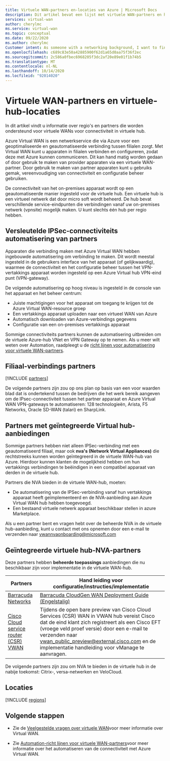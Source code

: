 ```yaml
---
title: Virtuele WAN-partners en-locaties van Azure | Microsoft Docs
description: Dit artikel bevat een lijst met virtuele WAN-partners en hub-locaties van Azure.
services: virtual-wan
author: cherylmc
ms.service: virtual-wan
ms.topic: conceptual
ms.date: 09/22/2020
ms.author: cherylmc
Customer intent: As someone with a networking background, I want to find a Virtual WAN partner
ms.openlocfilehash: c689c83e50a42885900f62d1a65d0aa75f36f2ec
ms.sourcegitcommit: 2c586a0fbec6968205f3dc2af20e89e01f1b74b5
ms.translationtype: MT
ms.contentlocale: nl-NL
ms.lasthandoff: 10/14/2020
ms.locfileid: "92014020"
---
```

# <a name="virtual-wan-partners-and-virtual-hub-locations"></a>Virtuele WAN-partners en virtuele-hub-locaties

In dit artikel vindt u informatie over regio's en partners die worden ondersteund voor virtuele WANs voor connectiviteit in virtuele hub.

Azure Virtual WAN is een netwerkservice die via Azure voor een geoptimaliseerde en geautomatiseerde verbinding tussen filialen zorgt. Met Virtual WAN kunt u apparaten in filialen verbinden en configureren, zodat deze met Azure kunnen communiceren. Dit kan hand matig worden gedaan of door gebruik te maken van provider apparaten via een virtuele WAN-partner. Door gebruik te maken van partner apparaten kunt u gebruiks gemak, vereenvoudiging van connectiviteit en configuratie beheer gebruiken.

De connectiviteit van het on-premises apparaat wordt op een geautomatiseerde manier ingesteld voor de virtuele hub. Een virtuele hub is een virtueel netwerk dat door micro soft wordt beheerd. De hub bevat verschillende service-eindpunten die verbindingen vanaf uw on-premises netwerk (vpnsite) mogelijk maken. U kunt slechts één hub per regio hebben.

## <a name="branch-ipsec-connectivity-automation-from-partners"></a><a name="automation"></a>Versleutelde IPSec-connectiviteits automatisering van partners

Apparaten die verbinding maken met Azure Virtual WAN hebben ingebouwde automatisering om verbinding te maken. Dit wordt meestal ingesteld in de gebruikers interface van het apparaat (of gelijkwaardig), waarmee de connectiviteit en het configuratie beheer tussen het VPN-vertakkings apparaat worden ingesteld op een Azure Virtual hub VPN-eind punt (VPN-gateway).

De volgende automatisering op hoog niveau is ingesteld in de console van het apparaat en het beheer centrum:

* Juiste machtigingen voor het apparaat om toegang te krijgen tot de Azure Virtual WAN-resource groep
* Een vertakkings apparaat uploaden naar een virtueel WAN van Azure
* Automatisch downloaden van Azure-verbindings gegevens
* Configuratie van een on-premises vertakkings apparaat 

Sommige connectiviteits partners kunnen de automatisering uitbreiden om de virtuele Azure-hub VNet en VPN Gateway op te nemen. Als u meer wilt weten over Automation, raadpleegt u de [richt lijnen voor automatisering voor virtuele WAN-partners](virtual-wan-configure-automation-providers.md).

## <a name="branch-ipsec-connectivity-partners"></a><a name="partners"></a>Filiaal-verbindings partners

[!INCLUDE [partners](../../includes/virtual-wan-partners-include.md)]

De volgende partners zijn zou op ons plan op basis van een voor waarden blad dat is ondertekend tussen de bedrijven die het werk bereik aangeven om de IPsec-connectiviteit tussen het partner apparaat en Azure Virtual WAN VPN-gateways te automatiseren: 128 technologieën, Arista, F5 Networks, Oracle SD-WAN (talari) en SharpLink.

## <a name="partners-with-integrated-virtual-hub-offerings"></a>Partners met geïntegreerde Virtual hub-aanbiedingen
Sommige partners hebben niet alleen IPSec-verbinding met een geautomatiseerd filiaal, maar ook **nva's (Network Virtual Appliances)** die rechtstreeks kunnen worden geïntegreerd in de virtuele WAN-hub van Azure.  Hierdoor kunnen klanten de mogelijkheid hebben om hun vertakkings verbindingen te beëindigen in een compatibel apparaat van derden in de virtuele hub.  

Partners die NVA bieden in de virtuele WAN-hub, moeten:

* De automatisering van de IPSec-verbinding vanaf hun vertakkings apparaat heeft geïmplementeerd en de NVA-aanbieding aan Azure Virtual WAN hub hebben toegevoegd.
* Een bestaand virtuele netwerk apparaat beschikbaar stellen in azure Marketplace.

Als u een partner bent en vragen hebt over de beheerde NVA in de virtuele hub-aanbieding, kunt u contact met ons opnemen door een e-mail te verzenden naar vwannvaonboarding@microsoft.com

## <a name="integrated-virtual-hub-nva-partners"></a>Geïntegreerde virtuele hub-NVA-partners
Deze partners hebben **beheerde toepassings** aanbiedingen die nu beschikbaar zijn voor implementatie in de virtuele WAN-hub.

|Partners|Hand leiding voor configuratie/instructies/implementatie|
|---|---|
|[Barracuda Networks](https://azuremarketplace.microsoft.com/en-us/marketplace/apps/barracudanetworks.barracuda_cloudgenwan_gateway?tab=Overviewus/marketplace/apps/barracudanetworks.barracuda_cloudgenwan_gateway?tab=Overview)| [Barracuda CloudGen WAN Deployment Guide (Engelstalig)](https://campus.barracuda.com/product/cloudgenwan/doc/91980640/deployment/)|
|[Cisco Cloud service router (CSR) VWAN](https://aka.ms/ciscoMarketPlaceOffer)| Tijdens de open bare preview van Cisco Cloud Services (CSR) WAN in VWAN hub vereist Cisco dat de eind klant zich registreert als een Cisco EFT (vroege veld proef versie) door een e-mail te verzenden naar vwan_public_preview@external.cisco.com en de implementatie handleiding voor vManage te aanvragen. |

De volgende partners zijn zou om NVA te bieden in de virtuele hub in de nabije toekomst: Citrix-, versa-netwerken en VeloCloud.

## <a name="locations"></a><a name="locations"></a>Locaties

[!INCLUDE [regions](../../includes/virtual-wan-regions-include.md)]

## <a name="next-steps"></a>Volgende stappen

* Zie de [Veelgestelde vragen over virtuele WAN](virtual-wan-faq.md)voor meer informatie over Virtual WAN.

* Zie [Automation-richt lijnen voor virtuele WAN-partners](virtual-wan-configure-automation-providers.md)voor meer informatie over het automatiseren van de connectiviteit met Azure Virtual WAN.
